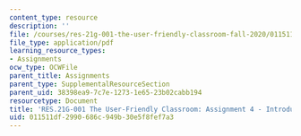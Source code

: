 ```yaml
---
content_type: resource
description: ''
file: /courses/res-21g-001-the-user-friendly-classroom-fall-2020/011511df2990686c949b30e5f8fef7a3_MITRES_21G_001F20_Assn4.pdf
file_type: application/pdf
learning_resource_types:
- Assignments
ocw_type: OCWFile
parent_title: Assignments
parent_type: SupplementalResourceSection
parent_uid: 38398ea9-7c7e-1273-1e65-23b02cabb194
resourcetype: Document
title: 'RES.21G-001 The User-Friendly Classroom: Assignment 4 - Introductions'
uid: 011511df-2990-686c-949b-30e5f8fef7a3
---
```

